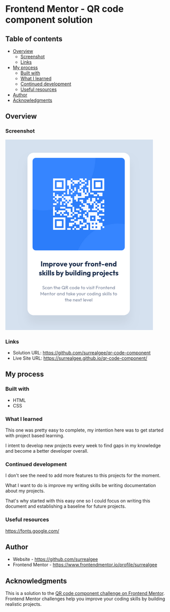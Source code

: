 # Frontend Mentor - QR code component solution

## Table of contents

- [Overview](#overview)
  - [Screenshot](#screenshot)
  - [Links](#links)
- [My process](#my-process)
  - [Built with](#built-with)
  - [What I learned](#what-i-learned)
  - [Continued development](#continued-development)
  - [Useful resources](#useful-resources)
- [Author](#author)
- [Acknowledgments](#acknowledgments)

## Overview

### Screenshot

![](./images/solution-screenshot.png)

### Links

- Solution URL: https://github.com/surrealgee/qr-code-component
- Live Site URL: https://surrealgee.github.io/qr-code-component/

## My process

### Built with

- HTML
- CSS

### What I learned

This one was pretty easy to complete, my intention here was to get started with project based learning.

I intent to develop new projects every week to find gaps in my knowledge and become a better developer overall.

### Continued development

I don't see the need to add more features to this projects for the moment.

What I want to do is improve my writing skills be writing documentation about my projects.

That's why started with this easy one so I could focus on writing this document and establishing a baseline for future projects.

### Useful resources

https://fonts.google.com/

## Author

- Website - https://github.com/surrealgee
- Frontend Mentor - https://www.frontendmentor.io/profile/surrealgee

## Acknowledgments

This is a solution to the [QR code component challenge on Frontend Mentor](https://www.frontendmentor.io/challenges/qr-code-component-iux_sIO_H). Frontend Mentor challenges help you improve your coding skills by building realistic projects.
